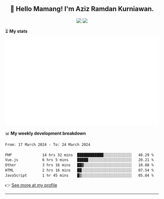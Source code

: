 <h2 align="center">👋 Hello Mamang! I'm Aziz Ramdan Kurniawan.</h2>  
<p align="center">
  <img src="https://komarev.com/ghpvc/?username=azizramdan">
  <img src="https://wakatime.com/badge/user/90056fa0-4c31-4eca-954e-2a3ac05896f9.svg">
</p>
    
⏳ **My stats**  
![](https://raw.githubusercontent.com/azizramdan/github-stats/master/generated/overview.svg#gh-dark-mode-only)

📊 **My weekly development breakdown**
<!--START_SECTION:waka-->

```txt
From: 17 March 2024 - To: 24 March 2024

PHP              14 hrs 32 mins  ████████████░░░░░░░░░░░░░   48.29 %
Vue.js           6 hrs 5 mins    █████░░░░░░░░░░░░░░░░░░░░   20.21 %
Other            3 hrs 16 mins   ██▓░░░░░░░░░░░░░░░░░░░░░░   10.88 %
HTML             2 hrs 16 mins   ██░░░░░░░░░░░░░░░░░░░░░░░   07.54 %
JavaScript       1 hr 45 mins    █▒░░░░░░░░░░░░░░░░░░░░░░░   05.84 %
```

<!--END_SECTION:waka-->
👉 [See more at my profile](https://wakatime.com/@azizramdan)
***
